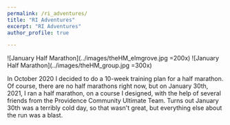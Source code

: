 ```yaml
---
permalink: /ri_adventures/
title: "RI Adventures"
excerpt: "RI Adventures"
author_profile: true

---
```


![January Half Marathon](../images/theHM_elmgrove.jpg =200x)
![January Half Marathon](../images/theHM_group.jpg =300x)

In October 2020 I decided to do a 10-week training plan for a half marathon. Of course, there are no half marathons right now, but on January 30th, 2021, I ran a half marathon, on a course I designed, with the help of several friends from the Providence Community Ultimate Team. Turns out January 30th was a terribly cold day, so that wasn't great, but everything else about the run was a blast. 
